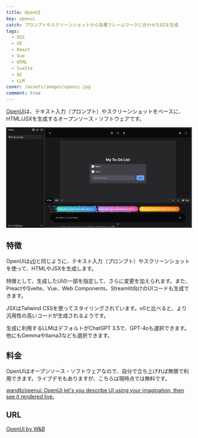 ```yaml
---
title: OpenUI
key: openui
catch: プロンプトやスクリーンショットから各種フレームワークに合わせたUIを生成
tags:
  - OSS
  - UI
  - React
  - Vue
  - HTML
  - Svelte
  - AI
  - LLM
cover: /assets/images/openui.jpg
comment: true
---
```


[OpenUI](https://openui.fly.dev/)は、テキスト入力（プロンプト）やスクリーンショットをベースに、HTML/JSXを生成するオープンソース・ソフトウェアです。

[![OpenUIのWebサイト](/assets/images/openui.jpg)](https://openui.fly.dev/)

<!--more-->

## 特徴

OpenUIは[v0](https://moongift.dev/2024/05/31/v0)と同じように、テキスト入力（プロンプト）やスクリーンショットを使って、HTMLやJSXを生成します。

特徴として、生成したUIの一部を指定して、さらに変更を加えられます。また、PreactやSvelte、Vue、Web Components、Streamlit向けのUIコードも生成できます。

JSXはTailwind CSSを使ってスタイリングされています。v0と比べると、より汎用性の高いコードが生成されるようです。

生成に利用するLLMはデフォルトがChatGPT 3.5で、GPT-4oも選択できます。他にもGemmaやllama3なども選択できます。

## 料金

OpenUIはオープンソース・ソフトウェアなので、自分で立ち上げれば無償で利用できます。ライブデモもありますが、こちらは現時点では無料です。

[wandb/openui: OpenUI let's you describe UI using your imagination, then see it rendered live.](https://github.com/wandb/openui)

## URL

[OpenUI by W&B](https://openui.fly.dev/)

